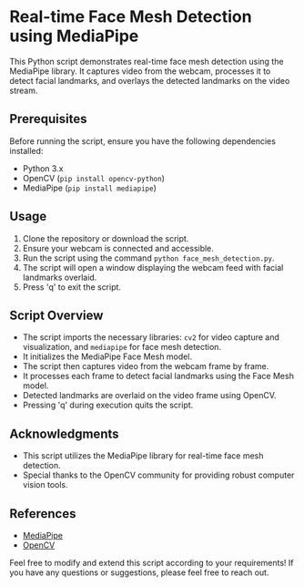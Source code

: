 # Real-time Face Mesh Detection using MediaPipe

This Python script demonstrates real-time face mesh detection using the MediaPipe library. It captures video from the webcam, processes it to detect facial landmarks, and overlays the detected landmarks on the video stream.

## Prerequisites

Before running the script, ensure you have the following dependencies installed:

- Python 3.x
- OpenCV (`pip install opencv-python`)
- MediaPipe (`pip install mediapipe`)

## Usage

1. Clone the repository or download the script.
2. Ensure your webcam is connected and accessible.
3. Run the script using the command `python face_mesh_detection.py`.
4. The script will open a window displaying the webcam feed with facial landmarks overlaid.
5. Press 'q' to exit the script.

## Script Overview

- The script imports the necessary libraries: `cv2` for video capture and visualization, and `mediapipe` for face mesh detection.
- It initializes the MediaPipe Face Mesh model.
- The script then captures video from the webcam frame by frame.
- It processes each frame to detect facial landmarks using the Face Mesh model.
- Detected landmarks are overlaid on the video frame using OpenCV.
- Pressing 'q' during execution quits the script.

## Acknowledgments

- This script utilizes the MediaPipe library for real-time face mesh detection.
- Special thanks to the OpenCV community for providing robust computer vision tools.
  
## References

- [MediaPipe](https://mediapipe.dev/)
- [OpenCV](https://opencv.org/)

Feel free to modify and extend this script according to your requirements! If you have any questions or suggestions, please feel free to reach out.
